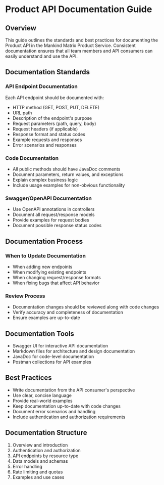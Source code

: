 # Product API Documentation Guide

## Overview
This guide outlines the standards and best practices for documenting the Product API in the Mankind Matrix Product Service. Consistent documentation ensures that all team members and API consumers can easily understand and use the API.

## Documentation Standards

### API Endpoint Documentation
Each API endpoint should be documented with:
- HTTP method (GET, POST, PUT, DELETE)
- URL path
- Description of the endpoint's purpose
- Request parameters (path, query, body)
- Request headers (if applicable)
- Response format and status codes
- Example requests and responses
- Error scenarios and responses

### Code Documentation
- All public methods should have JavaDoc comments
- Document parameters, return values, and exceptions
- Explain complex business logic
- Include usage examples for non-obvious functionality

### Swagger/OpenAPI Documentation
- Use OpenAPI annotations in controllers
- Document all request/response models
- Provide examples for request bodies
- Document possible response status codes

## Documentation Process

### When to Update Documentation
- When adding new endpoints
- When modifying existing endpoints
- When changing request/response formats
- When fixing bugs that affect API behavior

### Review Process
- Documentation changes should be reviewed along with code changes
- Verify accuracy and completeness of documentation
- Ensure examples are up-to-date

## Documentation Tools
- Swagger UI for interactive API documentation
- Markdown files for architecture and design documentation
- JavaDoc for code-level documentation
- Postman collections for API examples

## Best Practices
- Write documentation from the API consumer's perspective
- Use clear, concise language
- Provide real-world examples
- Keep documentation up-to-date with code changes
- Document error scenarios and handling
- Include authentication and authorization requirements

## Documentation Structure
1. Overview and introduction
2. Authentication and authorization
3. API endpoints by resource type
4. Data models and schemas
5. Error handling
6. Rate limiting and quotas
7. Examples and use cases